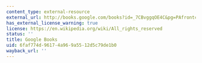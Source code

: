 ```yaml
---
content_type: external-resource
external_url: http://books.google.com/books?id=_7CBvggqOE4C&pg=PAfrontcover
has_external_license_warning: true
license: https://en.wikipedia.org/wiki/All_rights_reserved
status: ''
title: Google Books
uid: 6faf774d-9617-4a96-9a55-12d5c79de1b0
wayback_url: ''
---
```


